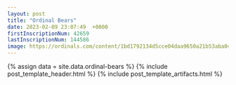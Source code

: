 ```yaml
---
layout: post
title: "Ordinal Bears"
date: 2023-02-09 23:07:49  +0000
firstInscriptionNum: 42659
lastInscriptionNum: 144586
image: https://ordinals.com/content/1bd1792134d5cce04daa9650a21b53aba04c4d3603fa526b036ee1a01be4dc3fi0
---
```

{% assign data = site.data.ordinal-bears %}
{% include post_template_header.html %}
{% include post_template_artifacts.html %}
